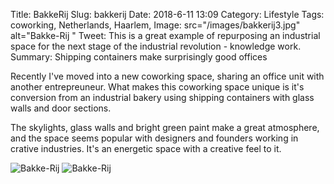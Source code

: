 Title: BakkeRij
Slug: bakkerij
Date: 2018-6-11 13:09
Category: Lifestyle
Tags: coworking, Netherlands, Haarlem, 
Image: src="/images/bakkerij3.jpg" alt="Bakke-Rij "
Tweet: This is a great example of repurposing an industrial space for the
next stage of the industrial revolution - knowledge work.
Summary: Shipping containers make surprisingly good offices

Recently I've moved into a new coworking space, sharing an office unit with
another entrepreuneur. What makes this coworking space unique is it's
conversion from an industrial bakery using shipping containers with glass
walls and door sections.

The skylights, glass walls and bright green paint make a great atmosphere, and
the space seems popular with designers and founders working in crative
industries. It's an energetic space with a creative feel to it.

![Bakke-Rij]({filename}../images/bakkerij1.jpg)
![Bakke-Rij]({filename}../images/bakkerij2.jpg)
